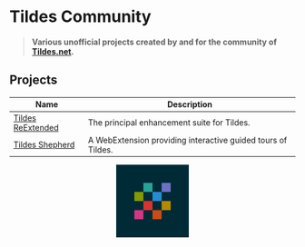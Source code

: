 # Tildes Community

> **Various unofficial projects created by and for the community of [Tildes.net](https://tildes.net).**

<!-- ## About -->
<!-- TODO: Write the About section. -->

<!-- ## Contributing -->
<!-- TODO: Create a Contributing.md document outlining how to add a new project and how to contribute to existing projects. -->

## Projects

| Name | Description |
|------|-------------|
| [Tildes ReExtended](https://gitlab.com/tildes-community/tildes-reextended) | The principal enhancement suite for Tildes. |
| [Tildes Shepherd](https://gitlab.com/tildes-community/tildes-shepherd) | A WebExtension providing interactive guided tours of Tildes. |

<div align="center">
  <img alt="Tildes Community Logo" src="source/assets/tildes-community.png" width="128px" height="128px">
</div>
